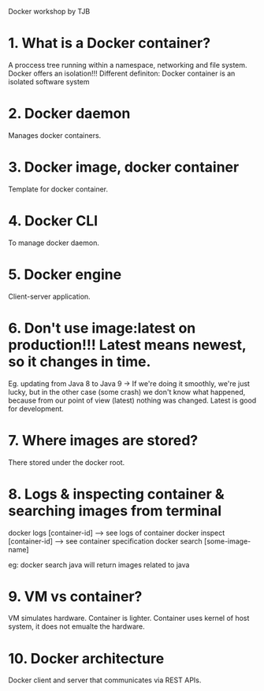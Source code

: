 Docker workshop by TJB

# 1. What is a Docker container?

A proccess tree running within a namespace, networking and file system. 
Docker offers an isolation!!!
Different definiton:
Docker container is an isolated software system

# 2. Docker daemon

Manages docker containers.

# 3. Docker image, docker container

Template for docker container.

# 4. Docker CLI

To manage docker daemon.

# 5. Docker engine

Client-server application.

# 6. Don't use image:latest on production!!! Latest means newest, so it changes in time.
Eg. updating from Java 8 to Java 9 -> If we're doing it smoothly, we're just lucky, but in the other case (some crash) we don't
know what happened, because from our point of view (latest) nothing was changed.
Latest is good for development.

# 7. Where images are stored?

There stored under the docker root. 

# 8. Logs & inspecting container & searching images from terminal

docker logs [container-id] --> see logs of container
docker inspect [container-id] --> see container specification
docker search [some-image-name]

eg: docker search java will return images related to java

# 9. VM vs container?
VM simulates hardware.
Container is lighter. Container uses kernel of host system, it does not emualte the hardware.

# 10. Docker architecture
Docker client and server that communicates via REST APIs.

